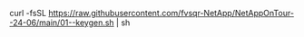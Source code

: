 curl -fsSL https://raw.githubusercontent.com/fvsqr-NetApp/NetAppOnTour--24-06/main/01--keygen.sh | sh
